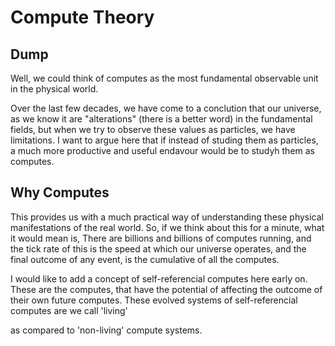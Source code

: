 # Compute Theory

## Dump
Well, we could think of computes as the most fundamental observable unit in the physical world.

Over the last few decades, we have come to a conclution that our universe, as we know it are "alterations" (there is a better word) in the fundamental fields, but when we try to observe these values as particles, we have limitations.
I want to argue here that if instead of studing them as particles, a much more productive and useful endavour would be to studyh them as computes.

## Why Computes
This provides us with a much practical way of understanding these physical manifestations of the real world.
So, if we think about this for a minute, what it would mean is,
There are billions and billions of computes running, and the tick rate of this is the speed at which our universe operates, and the final outcome of any event, is the cumulative of all the computes.

I would like to add a concept of self-referencial computes here early on. These are the computes, that have the potential of affecting the outcome of their own future computes.
These evolved systems of self-referencial computes are we call 'living'

as compared to 'non-living' compute systems.